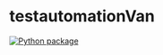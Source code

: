 # testautomationVan
[![Python package](https://github.com/testracoon/testautomationVan/actions/workflows/python-package.yml/badge.svg)](https://github.com/testracoon/testautomationVan/actions/workflows/python-package.yml)

